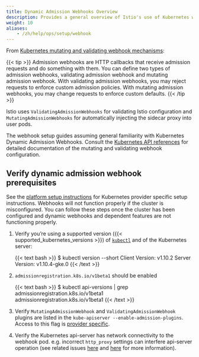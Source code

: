 ```yaml
---
title: Dynamic Admission Webhooks Overview
description: Provides a general overview of Istio's use of Kubernetes webhooks and the related issues that can arise.
weight: 10
aliases:
    - /zh/help/ops/setup/webhook
---
```


From [Kubernetes mutating and validating webhook mechanisms](https://kubernetes.io/docs/reference/access-authn-authz/extensible-admission-controllers/):

{{< tip >}}
Admission webhooks are HTTP callbacks that receive admission requests
and do something with them. You can define two types of admission
webhooks, validating admission webhook and mutating admission
webhook. With validating admission webhooks, you may reject requests
to enforce custom admission policies. With mutating admission
webhooks, you may change requests to enforce custom defaults.
{{< /tip >}}

Istio uses `ValidatingAdmissionWebhooks` for validating Istio
configuration and `MutatingAdmissionWebhooks` for automatically
injecting the sidecar proxy into user pods.

The webhook setup guides assuming general familiarity with Kubernetes
Dynamic Admission Webhooks. Consult the [Kubernetes API references](https://kubernetes.io/docs/reference/generated/kubernetes-api/v1.11/) for
detailed documentation of the mutating and validating webhook configuration.

## Verify dynamic admission webhook prerequisites

See the [platform setup instructions](/zh/docs/setup/platform-setup/)
for Kubernetes provider specific setup instructions. Webhooks will not
function properly if the cluster is misconfigured. You can follow
these steps once the cluster has been configured and dynamic
webhooks and dependent features are not functioning properly.

1. Verify you’re using a supported version ({{< supported_kubernetes_versions >}}) of
   [`kubectl`](https://kubernetes.io/docs/tasks/tools/install-kubectl/) and of the Kubernetes server:

    {{< text bash >}}
    $ kubectl version --short
    Client Version: v1.10.2
    Server Version: v1.10.4-gke.0
    {{< /text >}}

1. `admissionregistration.k8s.io/v1beta1` should be enabled

    {{< text bash >}}
    $ kubectl api-versions | grep admissionregistration.k8s.io/v1beta1
    admissionregistration.k8s.io/v1beta1
    {{< /text >}}

1. Verify `MutatingAdmissionWebhook` and `ValidatingAdmissionWebhook` plugins are
   listed in the `kube-apiserver --enable-admission-plugins`. Access
   to this flag is [provider specific](/zh/docs/setup/platform-setup/).

1. Verify the Kubernetes api-server has network connectivity to the
   webhook pod. e.g. incorrect `http_proxy` settings can interfere
   api-server operation (see related issues
   [here](https://github.com/kubernetes/kubernetes/pull/58698#discussion_r163879443)
   and [here](https://github.com/kubernetes/kubeadm/issues/666) for more information).
